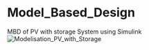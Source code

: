 # Model_Based_Design
MBD of PV with storage System using Simulink
![Modelisation_PV_with_Storage](https://user-images.githubusercontent.com/93321915/161063698-fae46c3c-2f0c-41d0-aa50-efb1342e6918.JPG)
